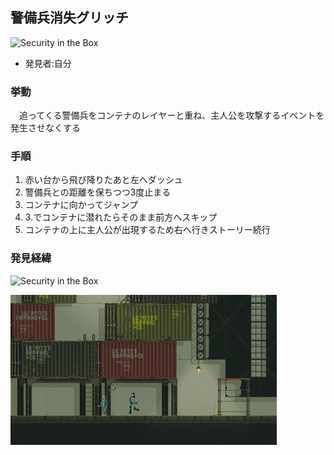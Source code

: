 ## 警備兵消失グリッチ

![Security in the Box](./media/Security%20in%20tha%20Box2.gif)
* 発見者:自分

### 挙動
　追ってくる警備兵をコンテナのレイヤーと重ね、主人公を攻撃するイベントを発生させなくする

### 手順
1. 赤い台から飛び降りたあと左へダッシュ
2. 警備兵との距離を保ちつつ3度止まる
3. コンテナに向かってジャンプ
4. 3.でコンテナに潜れたらそのまま前方へスキップ
5. コンテナの上に主人公が出現するため右へ行きストーリー続行


### 発見経緯

![Security in the Box](./media/Security%20in%20tha%20Box1.gif)

![Security in the Box](./media/Security%20kick.gif)
